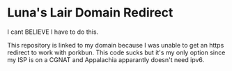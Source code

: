 # Luna's Lair Domain Redirect

I cant BELIEVE I have to do this. 

This repository is linked to my domain because I was unable to get an https redirect to work with porkbun. 
This code sucks but it's my only option since my ISP is on a CGNAT and Appalachia apparantly doesn't need ipv6.
